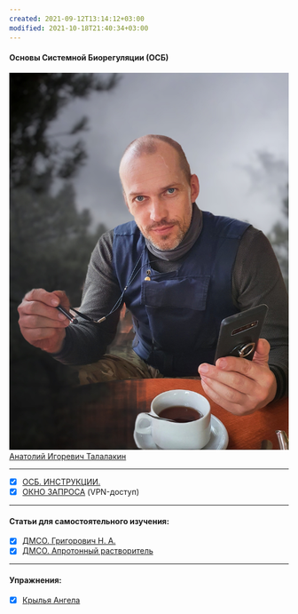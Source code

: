 ```yaml
---
created: 2021-09-12T13:14:12+03:00
modified: 2021-10-18T21:40:34+03:00
---
```


#### Основы Системной Биорегуляции (ОСБ)  
![](!AIT.jpg)   
[Анатолий Игоревич Талалакин](!AI_Talalakin.md)  
***  
- [x] [ОСБ. ИНСТРУКЦИИ.](!0SB_Instructio.md) 
- [x] [ОКНО ЗАПРОСА](http://mductor.weebly.com/a.html) (VPN-доступ)    
***
#### Статьи для самостоятельного изучения:
- [x] [ДМСО. Григорович Н. А.](DMSO_NANO.md)   
- [x] [ДМСО. Апротонный растворитель](DMSO_APROTON.md)
***
#### Упражнения:  
- [x] [Крылья Ангела](U__Krylia_Angela.md)

